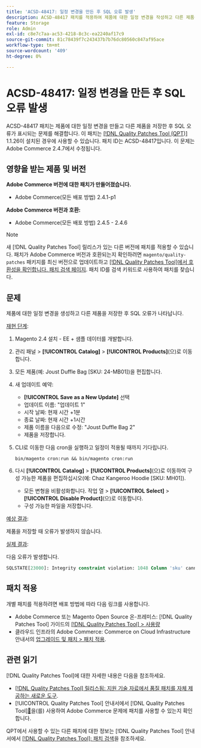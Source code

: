 ```yaml
---
title: 'ACSD-48417: 일정 변경을 만든 후 SQL 오류 발생'
description: ACSD-48417 패치를 적용하여 제품에 대한 일정 변경을 작성하고 다른 제품을 저장한 후 SQL 오류가 발생하는 Adobe Commerce 문제를 해결합니다.
feature: Storage
role: Admin
exl-id: c8e7c7aa-ac53-4218-8c3c-ea2240af17c9
source-git-commit: 81c78439f7c243437b7b76dc80560c847af95ace
workflow-type: tm+mt
source-wordcount: '409'
ht-degree: 0%

---
```


# ACSD-48417: 일정 변경을 만든 후 SQL 오류 발생

ACSD-48417 패치는 제품에 대한 일정 변경을 만들고 다른 제품을 저장한 후 SQL 오류가 표시되는 문제를 해결합니다. 이 패치는 [[!DNL Quality Patches Tool (QPT)]](https://experienceleague.adobe.com/ko/docs/commerce-knowledge-base/kb/announcements/commerce-announcements/magento-quality-patches-released-new-tool-to-self-serve-quality-patches) 1.1.26이 설치된 경우에 사용할 수 있습니다. 패치 ID는 ACSD-48417입니다. 이 문제는 Adobe Commerce 2.4.7에서 수정됩니다.

## 영향을 받는 제품 및 버전

**Adobe Commerce 버전에 대한 패치가 만들어졌습니다.**

* Adobe Commerce(모든 배포 방법) 2.4.1-p1

**Adobe Commerce 버전과 호환:**

* Adobe Commerce(모든 배포 방법) 2.4.5 - 2.4.6

>[!NOTE]
>
>새 [!DNL Quality Patches Tool] 릴리스가 있는 다른 버전에 패치를 적용할 수 있습니다. 패치가 Adobe Commerce 버전과 호환되는지 확인하려면 `magento/quality-patches` 패키지를 최신 버전으로 업데이트하고 [[!DNL Quality Patches Tool]에서 호환성을 확인합니다. 패치 검색 페이지](https://experienceleague.adobe.com/tools/commerce-quality-patches/index.html?lang=ko). 패치 ID를 검색 키워드로 사용하여 패치를 찾습니다.

## 문제

제품에 대한 일정 변경을 생성하고 다른 제품을 저장한 후 SQL 오류가 나타납니다.

<u>재현 단계</u>:

1. Magento 2.4 설치 - EE + 샘플 데이터를 개발합니다.
1. 관리 패널 > **[!UICONTROL Catalog]** > **[!UICONTROL Products]**(으)로 이동합니다.
1. 모든 제품(예: Joust Duffle Bag [SKU: 24-MB01])을 편집합니다.
1. 새 업데이트 예약:
   * **[!UICONTROL Save as a New Update]** 선택
   * 업데이트 이름: &quot;업데이트 1&quot;
   * 시작 날짜: 현재 시간 +1분
   * 종료 날짜: 현재 시간 +1시간
   * 제품 이름을 다음으로 수정: &quot;Joust Duffle Bag 2&quot;
   * 제품을 저장합니다.
1. CLI로 이동한 다음 cron을 실행하고 일정이 적용될 때까지 기다립니다.

   ```
   bin/magento cron:run && bin/magento cron:run
   ```

1. 다시 **[!UICONTROL Catalog]** > **[!UICONTROL Products]**(으)로 이동하여 구성 가능한 제품을 편집하십시오(예: Chaz Kangeroo Hoodie [SKU: MH01]).

   * 모든 변형을 비활성화합니다. 작업 열 > **[!UICONTROL Select]** > **[!UICONTROL Disable Product]**(으)로 이동합니다.
   * 구성 가능한 파일을 저장합니다.

<u>예상 결과</u>:

제품을 저장할 때 오류가 발생하지 않습니다.

<u>실제 결과</u>:

다음 오류가 발생합니다.

```SQL
SQLSTATE[23000]: Integrity constraint violation: 1048 Column 'sku' cannot be null, query was: INSERT INTO `catalog_product_entity` (`entity_id`, `sku`, `row_id`, `created_in`, `updated_in`) VALUES (?, ?, ?, ?, ?)
```

## 패치 적용

개별 패치를 적용하려면 배포 방법에 따라 다음 링크를 사용합니다.

* Adobe Commerce 또는 Magento Open Source 온-프레미스: [!DNL Quality Patches Tool] 가이드의 [[!DNL Quality Patches Tool] > 사용량](/help/tools/quality-patches-tool/usage.md)
* 클라우드 인프라의 Adobe Commerce: Commerce on Cloud Infrastructure 안내서의 [업그레이드 및 패치 > 패치 적용](https://experienceleague.adobe.com/docs/commerce-cloud-service/user-guide/develop/upgrade/apply-patches.html?lang=ko).

## 관련 읽기

[!DNL Quality Patches Tool]에 대한 자세한 내용은 다음을 참조하세요.

* [[!DNL Quality Patches Tool] 릴리스됨: 지원 기술 자료에서 품질 패치를 자체 제공하는 새로운 도구](https://experienceleague.adobe.com/ko/docs/commerce-knowledge-base/kb/announcements/commerce-announcements/magento-quality-patches-released-new-tool-to-self-serve-quality-patches).
* [!UICONTROL Quality Patches Tool] 안내서에서  [!DNL Quality Patches Tool][&#128279;](/help/tools/quality-patches-tool/patches-available-in-qpt/check-patch-for-magento-issue-with-magento-quality-patches.md)을(를) 사용하여 Adobe Commerce 문제에 패치를 사용할 수 있는지 확인합니다.


QPT에서 사용할 수 있는 다른 패치에 대한 정보는 [!DNL Quality Patches Tool] 안내서에서 [[!DNL Quality Patches Tool]: 패치 검색](https://experienceleague.adobe.com/tools/commerce-quality-patches/index.html?lang=ko)을 참조하세요.
